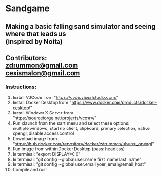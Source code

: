 # Sandgame
Making a basic falling sand simulator and seeing where that leads us \
(inspired by Noita)
---
Contributors: \
zdrummon@gmail.com  \
cesismalon@gmail.com
---
### Instructions:
1. Install VSCode from "https://code.visualstudio.com/"
2. Install Docker Desktop from "https://www.docker.com/products/docker-desktop/"
3. Install Windows X Server from "https://sourceforge.net/projects/vcxsrv/"
4. Run xlaunch from the start menu and select these options:\
        multiple windows, start no client, clipboard, primary selection, native opengl, disable access control
5. Download image from "https://hub.docker.com/repository/docker/zdrummon/ubuntu_opengl"
6. Run image from within Docker Desktop (pass: headless)
7. In terminal: "export DISPLAY=0:0"
8. In terminal: "git config --global user.name first_name last_name"
9. In terminal: "git config --global user.email your_email@email_host"
10. Compile and run!
